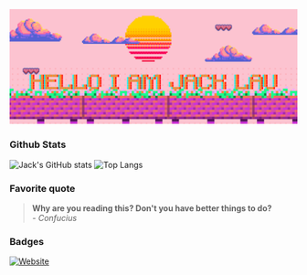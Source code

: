 <a href="https://portfolio.jacklau.xyz"><img alt="HELLO I AM JACK LAU" src="https://github.com/Jacklau1216/Jacklau1216/blob/main/background.png" /></a>


### Github Stats
![Jack's GitHub stats](https://github-readme-stats-q0978nehg-jacklau1216.vercel.app/api?username=Jacklau1216&theme=dark&show_icons=true&card_width=400&hide=issues&line_height=24)
![Top Langs](https://github-readme-stats-q0978nehg-jacklau1216.vercel.app/api/top-langs/?username=Jacklau1216&theme=dark&show_icons=true&card_width=200&layout=compact)

### Favorite quote
>**Why are you reading this? Don't you have better things to do?** <br/>
>*- Confucius*


### Badges
[![Website](https://img.shields.io/website?down_color=red&down_message=offline&up_color=green&up_message=online&url=https%3A%2F%2Fportfolio.jacklau.xyz)](https://portfolio.jacklau.xyz)
